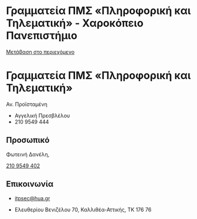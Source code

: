 Γραμματεία ΠΜΣ «Πληροφορική και Τηλεματική» - Χαροκόπειο Πανεπιστήμιο
===============

[Μετάβαση στο περιεχόμενο](https://www.hua.gr/administrative-serv/%CE%B3%CF%81%CE%B1%CE%BC%CE%BC%CE%B1%CF%84%CE%B5%CE%AF%CE%B1-%CF%80%CE%BC%CF%83-%CF%80%CE%BB%CE%B7%CF%81%CE%BF%CF%86%CE%BF%CF%81%CE%B9%CE%BA%CE%AE-%CE%BA%CE%B1%CE%B9-%CF%84%CE%B7%CE%BB%CE%B5/#content "Μετάβαση στο περιεχόμενο")

Γραμματεία ΠΜΣ «Πληροφορική και Τηλεματική»
===========================================

Αν. Προϊσταμένη

*   Αγγελική Πρεσβλέλου
*   210 9549 444

Προσωπικό
---------

Φωτεινή Δανέλη,

[210 9549 402](tel:210%209549%20402)

Επικοινωνία
-----------

*   itpsec@hua.gr

*   Ελευθερίου Βενιζέλου 70, Καλλιθέα-Αττικής, ΤΚ 176 76
